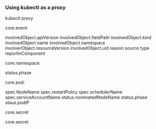 ### Using kubectl as a proxy

kubectl proxy

core.event:

involvedObject.apiVersion
involvedObject.fieldPath
involvedObject.kind
involvedObject.name
involvedObject.namespace
involverObject.resourceVersion
involvedObject.uid
reason
source
type
reportinComponent

core.namespace:

status.phase

core.pod:

spec.NodeName
spec.restartPolicy
spec.schedulerName
spec.serviceAccountName
status.nominatedNodeName
status.phase
staus.podIP

core.secret

core.secret


###
